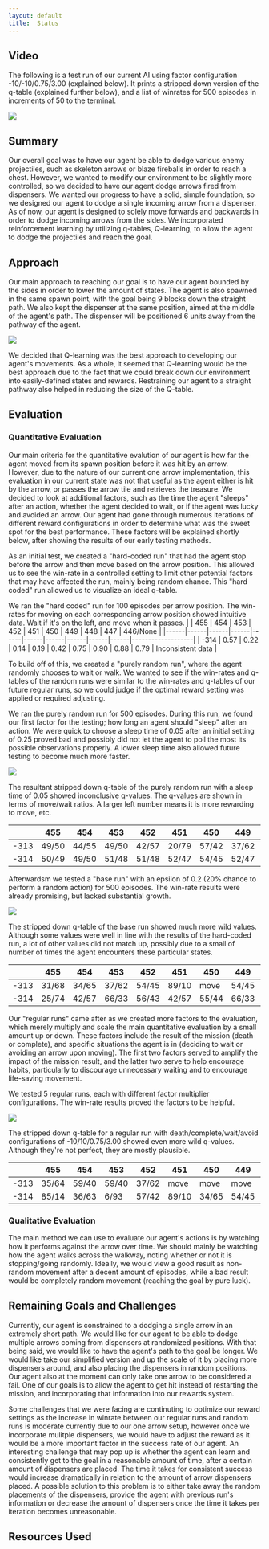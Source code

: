 ```yaml
---
layout: default
title:  Status
---
```


## Video
The following is a test run of our current AI using factor configuration -10/-10/0.75/3.00 (explained below).
It prints a stripped down version of the q-table (explained further below), and a list of winrates for 500 episodes in increments of 50 to the terminal.

[![](http://img.youtube.com/vi/lxnTYDQHSRo/0.jpg)](http://www.youtube.com/watch?v=lxnTYDQHSRo)

## Summary
Our overall goal was to have our agent be able to dodge various enemy projectiles, such as skeleton arrows or blaze fireballs in order to reach a chest. However, we wanted to modify our environment to be slightly more controlled, so we decided to have our agent dodge arrows fired from dispensers. We wanted our progress to have a solid, simple foundation, so we designed our agent to dodge a single incoming arrow from a dispenser. As of now, our agent is designed to solely move forwards and backwards in order to dodge incoming arrows from the sides. We incorporated reinforcement learning by utilizing q-tables, Q-learning, to allow the agent to dodge the projectiles and reach the goal.

## Approach
Our main approach to reaching our goal is to have our agent bounded by the sides in order to lower the amount of states. The agent is also spawned in the same spawn point, with the goal being 9 blocks down the straight path. We also kept the dispenser at the same position, aimed at the middle of the agent's path. The dispenser will be positioned 6 units away from the pathway of the agent.

![](indianajones-overview.png)

We decided that Q-learning was the best approach to developing our agent's movements. As a whole, it seemed that Q-learning would be the best approach due to the fact that we could break down our environment into easily-defined states and rewards. Restraining our agent to a straight pathway also helped in reducing the size of the Q-table.

## Evaluation

### Quantitative Evaluation
Our main criteria for the quantitative evalution of our agent is how far the agent moved from its spawn position before it was hit by an arrow. However, due to the nature of our current one arrow implementation, this evaluation in our current state was not that useful as the agent either is hit by the arrow, or passes the arrow tile and retrieves the treasure. We decided to look at additional factors, such as the time the agent "sleeps" after an action, whether the agent decided to wait, or if the agent was lucky and avoided an arrow. Our agent had gone through numerous iterations of different reward configurations in order to determine what was the sweet spot for the best performance. These factors will be explained shortly below, after showing the results of our early testing methods.

As an initial test, we created a "hard-coded run" that had the agent stop before the arrow and then move based on the arrow position. This allowed us to see the win-rate in a controlled setting to limit other potential factors that may have affected the run, mainly being random chance. This "hard coded" run allowed us to visualize an ideal q-table.

We ran the "hard coded" run for 100 episodes per arrow position. The win-rates for moving on each corresponding arrow position showed intuitive data. Wait if it's on the left, and move when it passes.
|      | 455  | 454  | 453  | 452  | 451  | 450  | 449  | 448  | 447  | 446/None          |
|------|------|------|------|------|------|------|------|------|------|-------------------|
| -314 | 0.57 | 0.22 | 0.14 | 0.19 | 0.42 | 0.75 | 0.90 | 0.88 | 0.79 | Inconsistent data |

To build off of this, we created a "purely random run", where the agent randomly chooses to wait or walk. We wanted to see if the win-rates and q-tables of the random runs were similar to the win-rates and q-tables of our future regular runs, so we could judge if the optimal reward setting was applied or required adjusting. 

We ran the purely random run for 500 episodes. During this run, we found our first factor for the testing; how long an agent should "sleep" after an action. We were quick to choose a sleep time of 0.05 after an initial setting of 0.25 proved bad and possibly did not let the agent to poll the most its possible observations properly. A lower sleep time also allowed future testing to become much more faster.

![](rand_run_wr.png)

The resultant stripped down q-table of the purely random run with a sleep time of 0.05 showed inconclusive q-values.
The q-values are shown in terms of move/wait ratios. A larger left number means it is more rewarding to move, etc.

|      | 455   | 454   | 453   | 452   | 451   | 450   | 449   | 448   | 447   | 446/None |   |   |
|------|-------|-------|-------|-------|-------|-------|-------|-------|-------|----------|---|---|
| -313 | 49/50 | 44/55 | 49/50 | 42/57 | 20/79 | 57/42 | 37/62 | 50/49 | 40/59 | 50/49    |   |   |
| -314 | 50/49 | 49/50 | 51/48 | 51/48 | 52/47 | 54/45 | 52/47 | 50/49 | 49/50 | 47/52    |   |   |

Afterwardsm we tested a "base run" with an epsilon of 0.2 (20% chance to perform a random action) for 500 episodes. The win-rate results were already promising, but lacked substantial growth.

![](base_wr.png)

The stripped down q-table of the base run showed much more wild values. Although some values were well in line with the results of the hard-coded run, a lot of other values did not match up, possibly due to a small of number of times the agent encounters these particular states.

|      | 455   | 454   | 453   | 452   | 451   | 450   | 449   | 448   | 447   | 446/None |   |   |
|------|-------|-------|-------|-------|-------|-------|-------|-------|-------|----------|---|---|
| -313 | 31/68 | 34/65 | 37/62 | 54/45 | 89/10 | move  | 54/45 | 53/46 | 47/52 | 56/43    |   |   |
| -314 | 25/74 | 42/57 | 66/33 | 56/43 | 42/57 | 55/44 | 66/33 | 48/51 | 52/47 | 49/50    |   |   |


Our "regular runs" came after as we created more factors to the evaluation, which merely multiply and scale the main quantitative evaluation by a small amount up or down. These factors include the result of the mission (death or complete), and specific situations the agent is in (deciding to wait or avoiding an arrow upon moving). The first two factors served to amplify the impact of the mission result, and the latter two serve to help encourage habits, particularly to discourage unnecessary waiting and to encourage life-saving movement.

We tested 5 regular runs, each with different factor multiplier configurations. The win-rate results proved the factors to be helpful.

![](run_wr.png)

The stripped down q-table for a regular run with death/complete/wait/avoid configurations of -10/10/0.75/3.00 showed even more wild q-values. Although they're not perfect, they are mostly plausible.

|      | 455   | 454   | 453   | 452   | 451   | 450   | 449   | 448   | 447   | 446/None |   |   |
|------|-------|-------|-------|-------|-------|-------|-------|-------|-------|----------|---|---|
| -313 | 35/64 | 59/40 | 59/40 | 37/62 | move  | move  | move  | 40/59 | 24/75 | wait     |   |   |
| -314 | 85/14 | 36/63 | 6/93  | 57/42 | 89/10 | 34/65 | 54/45 | 56/43 | 42/57 | 62/37    |   |   |


### Qualitative Evaluation
The main method we can use to evaluate our agent's actions is by watching how it performs against the arrow over time. We should mainly be watching how the agent walks across the walkway, noting whether or not it is stopping/going randomly. Ideally, we would view a good result as non-random movement after a decent amount of episodes, while a bad result would be completely random movement (reaching the goal by pure luck).

## Remaining Goals and Challenges
Currently, our agent is constrained to a dodging a single arrow in an extremely short path. We would like for our agent to be able to dodge multiple arrows coming from dispensers at randomized positions. With that being said, we would like to have the agent's path to the goal be longer. We would like take our simplified version and up the scale of it by placing more dispensers around, and also placing the dispensers in random positions. Our agent also at the moment can only take one arrow to be considered a fail. One of our goals is to allow the agent to get hit instead of restarting the mission, and incorporating that information into our rewards system.    

Some challenges that we were facing are continuting to optimize our reward settings as the increase in winrate between our regular runs and random runs is moderate currently due to our one arrow setup, however once we incorporate mulitple dispensers, we would have to adjust the reward as it would be a more important factor in the success rate of our agent. An interesting challenge that may pop up is whether the agent can learn and consistently get to the goal in a reasonable amount of time, after a certain amount of dispensers are placed. The time it takes for consistent success would increase dramatically in relation to the amount of arrow dispensers placed. A possible solution to this problem is to either take away the random placements of the dispensers, provide the agent with previous run's information or decrease the amount of dispensers once the time it takes per iteration becomes unreasonable.

## Resources Used
